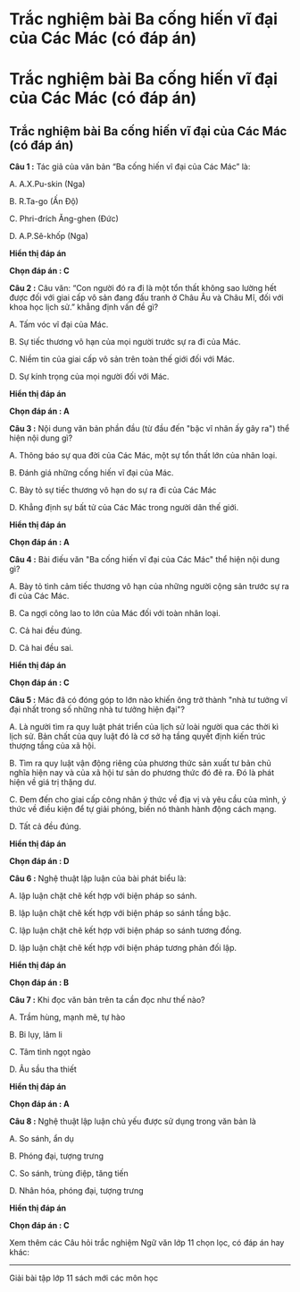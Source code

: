 # Trắc nghiệm bài Ba cống hiến vĩ đại của Các Mác (có đáp án)

# Trắc nghiệm bài Ba cống hiến vĩ đại của Các Mác (có đáp án)

## Trắc nghiệm bài Ba cống hiến vĩ đại của Các Mác (có đáp án)

**Câu 1 :** Tác giả của văn bản “Ba cống hiến vĩ đại của Các Mác” là: 

A. A.X.Pu-skin (Nga)

B. R.Ta-go (Ấn Độ)

C. Phri-đrích Ăng-ghen (Đức)

D. A.P.Sê-khốp (Nga)

**Hiển thị đáp án**

**Chọn đáp án : C**

**Câu 2 :** Câu văn: “Con người đó ra đi là một tổn thất không sao lường hết được đối với giai cấp vô sản đang đấu tranh ở Châu Âu và Châu Mĩ, đối với khoa học lịch sử.” khẳng định vấn đề gì? 

A. Tấm vóc vĩ đại của Mác.

B. Sự tiếc thương vô hạn của mọi người trước sự ra đi của Mác. 

C. Niềm tin của giai cấp vô sản trên toàn thế giới đối với Mác. 

D. Sự kính trọng của mọi người đối với Mác.

**Hiển thị đáp án**

**Chọn đáp án : A**

**Câu 3 :** Nội dung văn bản phần đầu (từ đầu đến "bậc vĩ nhân ấy gây ra") thể hiện nội dung gì? 

A. Thông báo sự qua đời của Các Mác, một sự tổn thất lớn của nhân loại.

B. Đánh giá những cống hiến vĩ đại của Mác.

C. Bày tỏ sự tiếc thương vô hạn do sự ra đi của Các Mác

D. Khẳng định sự bất tử của Các Mác trong người dân thế giới.

**Hiển thị đáp án**

**Chọn đáp án : A**

**Câu 4 :** Bài điếu văn "Ba cống hiến vĩ đại của Các Mác" thể hiện nội dung gì?

A. Bày tỏ tình cảm tiếc thương vô hạn của những người cộng sản trước sự ra đi của Các Mác. 

B. Ca ngợi công lao to lớn của Mác đối với toàn nhân loại.

C. Cả hai đều đúng.

D. Cả hai đều sai.

**Hiển thị đáp án**

**Chọn đáp án : C**

**Câu 5 :** Mác đã có đóng góp to lớn nào khiến ông trở thành "nhà tư tưởng vĩ đại nhất trong số những nhà tư tưởng hiện đại"? 

A. Là người tìm ra quy luật phát triển của lịch sử loài người qua các thời kì lịch sử. Bản chất của quy luật đó là cơ sở hạ tầng quyết định kiến trúc thượng tầng của xã hội.

B. Tìm ra quy luật vận động riêng của phương thức sản xuất tư bản chủ nghĩa hiện nay và của xã hội tư sản do phương thức đó đẻ ra. Đó là phát hiện về giá trị thặng dư.

C. Đem đến cho giai cấp công nhân ý thức về địa vị và yêu cầu của mình, ý thức về điều kiện để tự giải phóng, biến nó thành hành động cách mạng.

D. Tất cả đều đúng.

**Hiển thị đáp án**

**Chọn đáp án : D**

**Câu 6 :** Nghệ thuật lập luận của bài phát biểu là: 

A. lập luận chặt chẽ kết hợp với biện pháp so sánh.

B. lập luận chặt chẽ kết hợp với biện pháp so sánh tầng bậc.

C. lập luận chặt chẽ kết hợp với biện pháp so sánh tương đồng.

D. lập luận chặt chẽ kết hợp với biện pháp tương phản đối lập.

**Hiển thị đáp án**

**Chọn đáp án : B**

**Câu 7 :** Khi đọc văn bản trên ta cần đọc như thế nào? 

A. Trầm hùng, mạnh mẽ, tự hào

B. Bi lụy, lâm li

C. Tâm tình ngọt ngào

D. Âu sầu tha thiết

**Hiển thị đáp án**

**Chọn đáp án : A**

**Câu 8 :** Nghệ thuật lập luận chủ yếu được sử dụng trong văn bản là 

A. So sánh, ẩn dụ

B. Phóng đại, tượng trưng

C. So sánh, trùng điệp, tăng tiến

D. Nhân hóa, phóng đại, tượng trưng

**Hiển thị đáp án**

**Chọn đáp án : C**

Xem thêm các Câu hỏi trắc nghiệm Ngữ văn lớp 11 chọn lọc, có đáp án hay khác:

* * *

Giải bài tập lớp 11 sách mới các môn học
